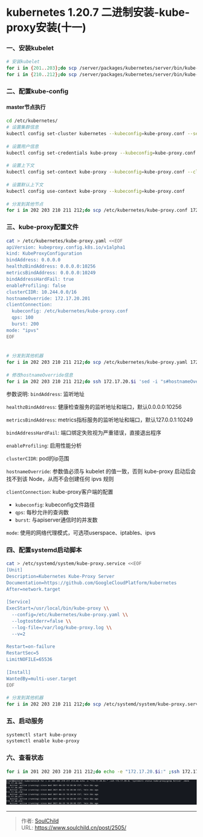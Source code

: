 # kubernetes 1.20.7 二进制安装-kube-proxy安装(十一)

<!--more-->
### 一、安装kubelet

```bash
# 安装kubelet
for i in {201..203};do scp /server/packages/kubernetes/server/bin/kube-proxy root@172.17.20.$i:/usr/local/bin/ ;done
for i in {210..212};do scp /server/packages/kubernetes/server/bin/kube-proxy root@172.17.20.$i:/usr/local/bin/ ;done
```

### 二、配置kube-config

#### master节点执行

```bash
cd /etc/kubernetes/
# 设置集群信息
kubectl config set-cluster kubernetes --kubeconfig=kube-proxy.conf --server=https://172.17.20.200:6443 --certificate-authority=/etc/kubernetes/pki/ca/ca.pem --embed-certs=true

# 设置用户信息
kubectl config set-credentials kube-proxy --kubeconfig=kube-proxy.conf --client-certificate=/etc/kubernetes/pki/kube-proxy.pem --client-key=/etc/kubernetes/pki/kube-proxy-key.pem --embed-certs=true

# 设置上下文
kubectl config set-context kube-proxy --kubeconfig=kube-proxy.conf --cluster=kubernetes --user=kube-proxy

# 设置默认上下文
kubectl config use-context kube-proxy --kubeconfig=kube-proxy.conf

# 分发到其他节点
for i in 202 203 210 211 212;do scp /etc/kubernetes/kube-proxy.conf 172.17.20.$i:/etc/kubernetes/ ;done
```

### 三、kube-proxy配置文件

```bash
cat > /etc/kubernetes/kube-proxy.yaml <<EOF
apiVersion: kubeproxy.config.k8s.io/v1alpha1
kind: KubeProxyConfiguration
bindAddress: 0.0.0.0
healthzBindAddress: 0.0.0.0:10256
metricsBindAddress: 0.0.0.0:10249
bindAddressHardFail: true
enableProfiling: false
clusterCIDR: 10.244.0.0/16
hostnameOverride: 172.17.20.201
clientConnection: 
  kubeconfig: /etc/kubernetes/kube-proxy.conf
  qps: 100
  burst: 200
mode: "ipvs"
EOF


# 分发到其他机器
for i in 202 203 210 211 212;do scp /etc/kubernetes/kube-proxy.yaml 172.17.20.$i:/etc/kubernetes/ ;done

# 修改hostnameOverride信息
for i in 202 203 210 211 212;do ssh 172.17.20.$i 'sed -i "s#hostnameOverride.*#hostnameOverride: $(ip a s eth0 | grep -o 172\.17\.20.*/ | tr -d /)#" /etc/kubernetes/kube-proxy.yaml' ;done
```

参数说明:
`bindAddress`: 监听地址

`healthzBindAddress`: 健康检查服务的监听地址和端口，默认0.0.0.0:10256

`metricsBindAddress`: metrics指标服务的监听地址和端口，默认127.0.0.1:10249

`bindAddressHardFail`: 端口绑定失败视为严重错误，直接退出程序

`enableProfiling`: 启用性能分析

`clusterCIDR`: pod的ip范围

`hostnameOverride`: 参数值必须与 kubelet 的值一致，否则 kube-proxy 启动后会找不到该 Node，从而不会创建任何 ipvs 规则

`clientConnection`: kube-proxy客户端的配置
  - `kubeconfig`: kubeconfig文件路径
  - `qps`: 每秒允许的查询数
  - `burst`: 与apiserver通信时的并发数

`mode`: 使用的网络代理模式，可选项userspace、iptables、ipvs

### 四、配置systemd启动脚本

```bash
cat > /etc/systemd/system/kube-proxy.service <<EOF
[Unit]
Description=Kubernetes Kube-Proxy Server
Documentation=https://github.com/GoogleCloudPlatform/kubernetes
After=network.target

[Service]
ExecStart=/usr/local/bin/kube-proxy \\
  --config=/etc/kubernetes/kube-proxy.yaml \\
  --logtostderr=false \\
  --log-file=/var/log/kube-proxy.log \\
  --v=2

Restart=on-failure
RestartSec=5
LimitNOFILE=65536

[Install]
WantedBy=multi-user.target
EOF

# 分发到其他机器
for i in 202 203 210 211 212;do scp /etc/systemd/system/kube-proxy.service 172.17.20.$i:/etc/systemd/system/ ;done
```

### 五、启动服务

```bash
systemctl start kube-proxy
systemctl enable kube-proxy
```

### 六、查看状态

```bash
for i in 201 202 203 210 211 212;do echo -e "172.17.20.$i:" ;ssh 172.17.20.$i 'systemctl status kube-proxy|grep Active' ;done
```

![08048-t8btv6tuquh.png](images/291040891.png "291040891")


---

> 作者: [SoulChild](https://www.soulchild.cn)  
> URL: https://www.soulchild.cn/post/2505/  

